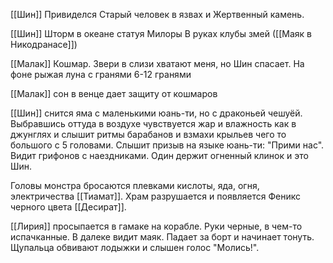 [[Шин]] Привиделся Старый человек в язвах и Жертвенный камень.

[[Шин]] Шторм в океане статуя Милоры В руках клубы змей ([[Маяк в Никодранасе]])

[[Малак]] Кошмар. Звери в слизи хватают меня, но Шин спасает. На фоне рыжая луна с гранями 6-12 гранями

[[Малак]] сон в венце дает защиту от кошмаров

[[Шин]] снится яма с маленькими юань-ти, но с драконьей чешуёй. Выбравшись оттуда в воздухе чувствуется жар и влажность как в джунглях и слышит ритмы барабанов и взмахи крыльев чего то большого с 5 головами.
Слышит призыв на языке юань-ти: "Прими нас".
Видит грифонов с наездниками. Один держит огненный клинок и это Шин.

Головы монстра бросаются плевками кислоты, яда, огня, электричества [[Тиамат]]. Храм разрушается и появляется Феникс черного цвета [[Десират]].


[[Лирия]] просыпается в гамаке на корабле. Руки черные, в чем-то испачканные. 
В далеке видит маяк. 
Падает за борт и начинает тонуть. Щупальца обвивают лодыжки и слышен голос "Молись!".
